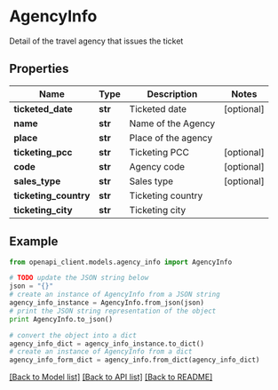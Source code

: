 # AgencyInfo

Detail of the travel agency that issues the ticket

## Properties
Name | Type | Description | Notes
------------ | ------------- | ------------- | -------------
**ticketed_date** | **str** | Ticketed date | [optional] 
**name** | **str** | Name of the Agency | 
**place** | **str** | Place of the agency | 
**ticketing_pcc** | **str** | Ticketing PCC | [optional] 
**code** | **str** | Agency code | [optional] 
**sales_type** | **str** | Sales type | [optional] 
**ticketing_country** | **str** | Ticketing country | 
**ticketing_city** | **str** | Ticketing city | 

## Example

```python
from openapi_client.models.agency_info import AgencyInfo

# TODO update the JSON string below
json = "{}"
# create an instance of AgencyInfo from a JSON string
agency_info_instance = AgencyInfo.from_json(json)
# print the JSON string representation of the object
print AgencyInfo.to_json()

# convert the object into a dict
agency_info_dict = agency_info_instance.to_dict()
# create an instance of AgencyInfo from a dict
agency_info_form_dict = agency_info.from_dict(agency_info_dict)
```
[[Back to Model list]](../README.md#documentation-for-models) [[Back to API list]](../README.md#documentation-for-api-endpoints) [[Back to README]](../README.md)


